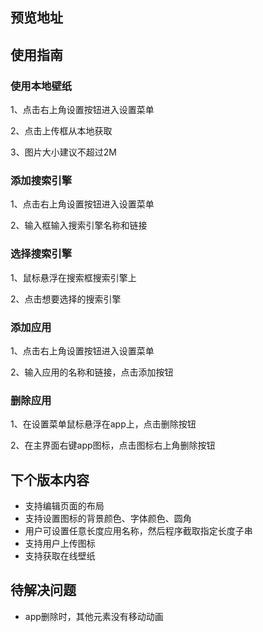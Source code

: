 ## 预览地址






## 使用指南
### 使用本地壁纸

1、点击右上角设置按钮进入设置菜单

2、点击上传框从本地获取

3、图片大小建议不超过2M



### 添加搜索引擎

1、点击右上角设置按钮进入设置菜单

2、输入框输入搜索引擎名称和链接



### 选择搜索引擎

1、鼠标悬浮在搜索框搜索引擎上

2、点击想要选择的搜索引擎



### 添加应用

1、点击右上角设置按钮进入设置菜单

2、输入应用的名称和链接，点击添加按钮



### 删除应用

1、在设置菜单鼠标悬浮在app上，点击删除按钮

2、在主界面右键app图标，点击图标右上角删除按钮





## 下个版本内容

- 支持编辑页面的布局
- 支持设置图标的背景颜色、字体颜色、圆角
- 用户可设置任意长度应用名称，然后程序截取指定长度子串
- 支持用户上传图标
- 支持获取在线壁纸





## 待解决问题

- app删除时，其他元素没有移动动画




